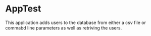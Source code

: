 # AppTest
This application adds users to the database from either a csv file or commabd line parameters as well as retriving the users.
